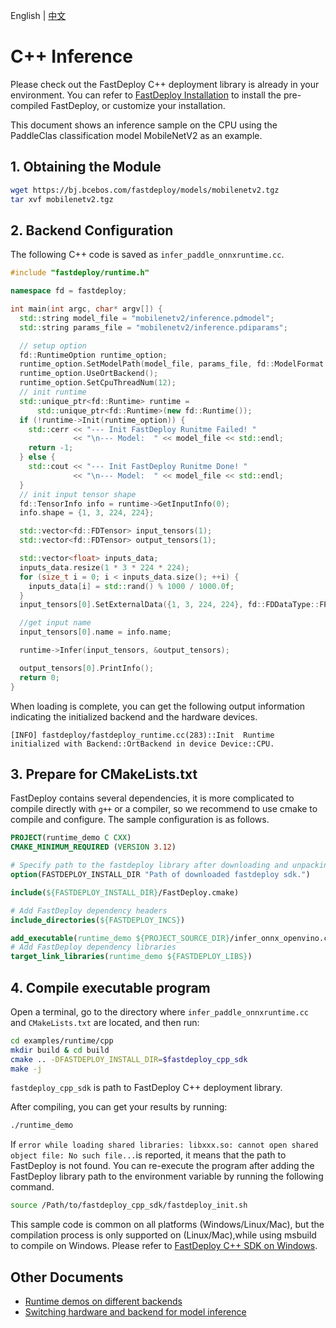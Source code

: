 English | [中文](../../../cn/quick_start/runtime/cpp.md)
# C++ Inference

Please check out the FastDeploy C++ deployment library is already in your environment. You can refer to [FastDeploy Installation](../../build_and_install/) to install the pre-compiled FastDeploy, or customize your installation.

This document shows an inference sample on the CPU using the PaddleClas classification model MobileNetV2 as an example.

## 1. Obtaining the Module

```bash
wget https://bj.bcebos.com/fastdeploy/models/mobilenetv2.tgz
tar xvf mobilenetv2.tgz
```

## 2. Backend Configuration

The following C++ code is saved as `infer_paddle_onnxruntime.cc`.

``` c++
#include "fastdeploy/runtime.h"

namespace fd = fastdeploy;

int main(int argc, char* argv[]) {
  std::string model_file = "mobilenetv2/inference.pdmodel";
  std::string params_file = "mobilenetv2/inference.pdiparams";

  // setup option
  fd::RuntimeOption runtime_option;
  runtime_option.SetModelPath(model_file, params_file, fd::ModelFormat::PADDLE);
  runtime_option.UseOrtBackend();
  runtime_option.SetCpuThreadNum(12);
  // init runtime
  std::unique_ptr<fd::Runtime> runtime =
      std::unique_ptr<fd::Runtime>(new fd::Runtime());
  if (!runtime->Init(runtime_option)) {
    std::cerr << "--- Init FastDeploy Runitme Failed! "
              << "\n--- Model:  " << model_file << std::endl;
    return -1;
  } else {
    std::cout << "--- Init FastDeploy Runitme Done! "
              << "\n--- Model:  " << model_file << std::endl;
  }
  // init input tensor shape
  fd::TensorInfo info = runtime->GetInputInfo(0);
  info.shape = {1, 3, 224, 224};

  std::vector<fd::FDTensor> input_tensors(1);
  std::vector<fd::FDTensor> output_tensors(1);

  std::vector<float> inputs_data;
  inputs_data.resize(1 * 3 * 224 * 224);
  for (size_t i = 0; i < inputs_data.size(); ++i) {
    inputs_data[i] = std::rand() % 1000 / 1000.0f;
  }
  input_tensors[0].SetExternalData({1, 3, 224, 224}, fd::FDDataType::FP32, inputs_data.data());

  //get input name
  input_tensors[0].name = info.name;

  runtime->Infer(input_tensors, &output_tensors);

  output_tensors[0].PrintInfo();
  return 0;
}
```
When loading is complete, you can get the following output information indicating the initialized backend and the hardware devices.
```
[INFO] fastdeploy/fastdeploy_runtime.cc(283)::Init	Runtime initialized with Backend::OrtBackend in device Device::CPU.
```

## 3. Prepare for CMakeLists.txt

FastDeploy contains several dependencies, it is more complicated to compile directly with `g++` or a compiler, so we recommend to use cmake to compile and configure. The sample configuration is as follows.

```cmake
PROJECT(runtime_demo C CXX)
CMAKE_MINIMUM_REQUIRED (VERSION 3.12)

# Specify path to the fastdeploy library after downloading and unpacking
option(FASTDEPLOY_INSTALL_DIR "Path of downloaded fastdeploy sdk.")

include(${FASTDEPLOY_INSTALL_DIR}/FastDeploy.cmake)

# Add FastDeploy dependency headers
include_directories(${FASTDEPLOY_INCS})

add_executable(runtime_demo ${PROJECT_SOURCE_DIR}/infer_onnx_openvino.cc)
# Add FastDeploy dependency libraries
target_link_libraries(runtime_demo ${FASTDEPLOY_LIBS})
```

## 4. Compile executable program

Open a terminal, go to the directory where `infer_paddle_onnxruntime.cc` and `CMakeLists.txt` are located, and then run:

```bash
cd examples/runtime/cpp
mkdir build & cd build
cmake .. -DFASTDEPLOY_INSTALL_DIR=$fastdeploy_cpp_sdk
make -j
```

```fastdeploy_cpp_sdk``` is path to FastDeploy C++ deployment library.

After compiling, you can get your results by running:
```bash
./runtime_demo
```
If `error while loading shared libraries: libxxx.so: cannot open shared object file: No such file...`is reported, it means that the path to FastDeploy is not found. You can re-execute the program after adding the  FastDeploy library path to the environment variable by running the following command.
```bash
source /Path/to/fastdeploy_cpp_sdk/fastdeploy_init.sh
```

This sample code is common on all platforms (Windows/Linux/Mac), but the compilation process is only supported on (Linux/Mac),while using msbuild to compile on Windows. Please refer to [FastDeploy C++ SDK on Windows](../../faq/use_sdk_on_windows.md).

## Other Documents

- [Runtime demos on different backends](../../../../examples/runtime/README.md)
- [Switching hardware and backend for model inference](../../faq/how_to_change_backend.md)
